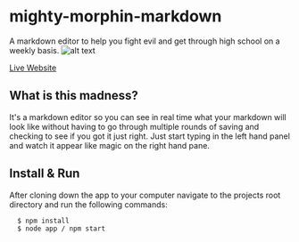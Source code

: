 # mighty-morphin-markdown
A markdown editor to help you fight evil and get through high school on a weekly basis.
![alt text](http://www.onetruegreenberg.com/images/mmmarkdown.png "project demo image")

[Live Website](https://tranquil-island-38005.herokuapp.com/)

## What is this madness?

It's a markdown editor so you can see in real time what your markdown will look like without having to go through multiple rounds of saving and checking to see if you got it just right. Just start typing in the left hand panel and watch it appear like magic on the right hand pane.

## Install & Run

After cloning down the app to your computer navigate to the projects root directory and run the following commands:

```
  $ npm install
  $ node app / npm start
```
